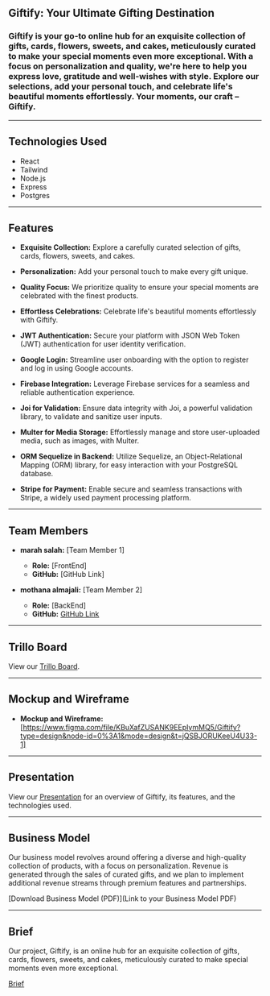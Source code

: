## Giftify: Your Ultimate Gifting Destination

### Giftify is your go-to online hub for an exquisite collection of gifts, cards, flowers, sweets, and cakes, meticulously curated to make your special moments even more exceptional. With a focus on personalization and quality, we're here to help you express love, gratitude and well-wishes with style. Explore our selections, add your personal touch, and celebrate life's beautiful moments effortlessly. Your moments, our craft – Giftify.
***
## Technologies Used
- React 
- Tailwind
- Node.js
- Express
- Postgres
***
## Features

- **Exquisite Collection:** Explore a carefully curated selection of gifts, cards, flowers, sweets, and cakes.

- **Personalization:** Add your personal touch to make every gift unique.

- **Quality Focus:** We prioritize quality to ensure your special moments are celebrated with the finest products.

- **Effortless Celebrations:** Celebrate life's beautiful moments effortlessly with Giftify.

- **JWT Authentication:** Secure your platform with JSON Web Token (JWT) authentication for user identity verification.

- **Google Login:** Streamline user onboarding with the option to register and log in using Google accounts.

- **Firebase Integration:** Leverage Firebase services for a seamless and reliable authentication experience.

- **Joi for Validation:** Ensure data integrity with Joi, a powerful validation library, to validate and sanitize user inputs.

- **Multer for Media Storage:** Effortlessly manage and store user-uploaded media, such as images, with Multer.

- **ORM Sequelize in Backend:** Utilize Sequelize, an Object-Relational Mapping (ORM) library, for easy interaction with your PostgreSQL database.

- **Stripe for Payment:** Enable secure and seamless transactions with Stripe, a widely used payment processing platform.
***
## Team Members

- **marah salah:** [Team Member 1]
  - **Role:** [FrontEnd]
  - **GitHub:** [GitHub Link]
  
- **mothana almajali:** [Team Member 2]
  - **Role:** [BackEnd]
  - **GitHub:** [GitHub Link](https://github.com/mothana404)
***
## Trillo Board

View our [Trillo Board](https://trello.com/b/hAj9UQ0T/giftify).
***
## Mockup and Wireframe

- **Mockup and Wireframe:** [https://www.figma.com/file/KBuXafZUSANK9EEpIymMQ5/Giftify?type=design&node-id=0%3A1&mode=design&t=jQSBJORUKeeU4U33-1]
***
## Presentation

View our [Presentation](https://docs.google.com/document/d/1Rl1EZwlAfO4kraw3ywXYoT6c0Bg60b9uW8mc7DF2kD4/edit?usp=sharing) for an overview of Giftify, its features, and the technologies used.
***
## Business Model

Our business model revolves around offering a diverse and high-quality collection of products, with a focus on personalization. Revenue is generated through the sales of curated gifts, and we plan to implement additional revenue streams through premium features and partnerships.

[Download Business Model (PDF)](Link to your Business Model PDF)
***
## Brief

Our project, Giftify, is an online hub for an exquisite collection of gifts, cards, flowers, sweets, and cakes, meticulously curated to make special moments even more exceptional.

[Brief](https://docs.google.com/document/d/1r3a1puxLWCfrC-IZRZSh3kv6eCMCD7_n-wbBF41Wu_k/edit?usp=sharing)
